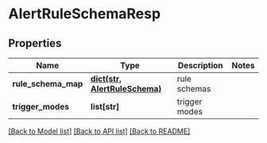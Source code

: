 # AlertRuleSchemaResp

## Properties
Name | Type | Description | Notes
------------ | ------------- | ------------- | -------------
**rule_schema_map** | [**dict(str, AlertRuleSchema)**](AlertRuleSchema.md) | rule schemas | 
**trigger_modes** | **list[str]** | trigger modes | 

[[Back to Model list]](../README.md#documentation-for-models) [[Back to API list]](../README.md#documentation-for-api-endpoints) [[Back to README]](../README.md)


